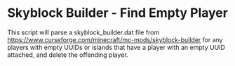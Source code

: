 # Skyblock Builder - Find Empty Player

This script will parse a skyblock_builder.dat file from https://www.curseforge.com/minecraft/mc-mods/skyblock-builder for any players with empty UUIDs or islands that have a player with an empty UUID attached, and delete the offending player.
